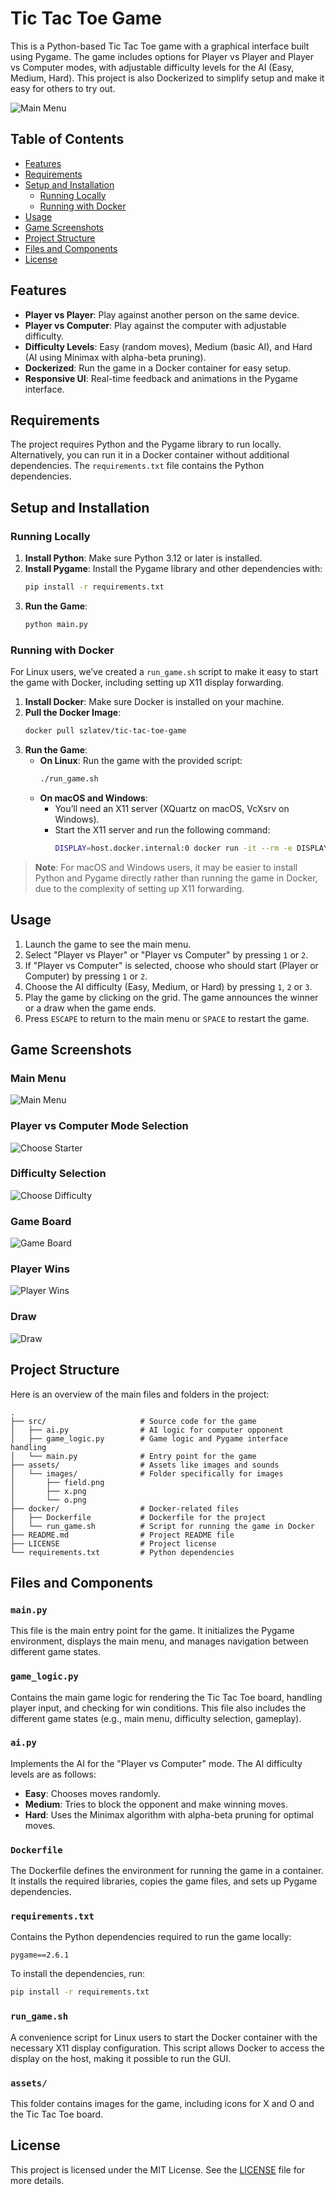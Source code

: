 
# Tic Tac Toe Game

This is a Python-based Tic Tac Toe game with a graphical interface built using Pygame. The game includes options for Player vs Player and Player vs Computer modes, with adjustable difficulty levels for the AI (Easy, Medium, Hard). This project is also Dockerized to simplify setup and make it easy for others to try out.

![Main Menu](./images/main_menu.png)

## Table of Contents
- [Features](#features)
- [Requirements](#requirements)
- [Setup and Installation](#setup-and-installation)
  - [Running Locally](#running-locally)
  - [Running with Docker](#running-with-docker)
- [Usage](#usage)
- [Game Screenshots](#game-screenshots)
- [Project Structure](#project-structure)
- [Files and Components](#files-and-components)
- [License](#license)

## Features

- **Player vs Player**: Play against another person on the same device.
- **Player vs Computer**: Play against the computer with adjustable difficulty.
- **Difficulty Levels**: Easy (random moves), Medium (basic AI), and Hard (AI using Minimax with alpha-beta pruning).
- **Dockerized**: Run the game in a Docker container for easy setup.
- **Responsive UI**: Real-time feedback and animations in the Pygame interface.

<a name="requirements"></a>
## Requirements

The project requires Python and the Pygame library to run locally. Alternatively, you can run it in a Docker container without additional dependencies. The `requirements.txt` file contains the Python dependencies.

## Setup and Installation

### Running Locally

1. **Install Python**: Make sure Python 3.12 or later is installed.
2. **Install Pygame**: Install the Pygame library and other dependencies with:
   ```bash
   pip install -r requirements.txt
   ```
3. **Run the Game**:
   ```bash
   python main.py
   ```

### Running with Docker

For Linux users, we’ve created a `run_game.sh` script to make it easy to start the game with Docker, including setting up X11 display forwarding.

1. **Install Docker**: Make sure Docker is installed on your machine.
2. **Pull the Docker Image**:
   ```bash
   docker pull szlatev/tic-tac-toe-game
   ```
3. **Run the Game**:
   - **On Linux**: Run the game with the provided script:
     ```bash
     ./run_game.sh
     ```
   - **On macOS and Windows**:
     - You’ll need an X11 server (XQuartz on macOS, VcXsrv on Windows).
     - Start the X11 server and run the following command:
       ```bash
       DISPLAY=host.docker.internal:0 docker run -it --rm -e DISPLAY=$DISPLAY -v /tmp/.X11-unix:/tmp/.X11-unix myusername/tic-tac-toe-game
       ```

> **Note**: For macOS and Windows users, it may be easier to install Python and Pygame directly rather than running the game in Docker, due to the complexity of setting up X11 forwarding.

## Usage

1. Launch the game to see the main menu.
2. Select "Player vs Player" or "Player vs Computer" by pressing `1` or `2`.
3. If "Player vs Computer" is selected, choose who should start (Player or Computer) by pressing `1` or `2`.
4. Choose the AI difficulty (Easy, Medium, or Hard) by pressing `1`, `2` or `3`.
5. Play the game by clicking on the grid. The game announces the winner or a draw when the game ends.
6. Press `ESCAPE` to return to the main menu or `SPACE` to restart the game.

## Game Screenshots

### Main Menu
![Main Menu](./images/main_menu.png)

### Player vs Computer Mode Selection
![Choose Starter](./images/choose_starter.png)

### Difficulty Selection
![Choose Difficulty](./images/difficulty_menu.png)

### Game Board
![Game Board](./images/game_board.png)

### Player Wins
![Player Wins](./images/player_wins.png)

### Draw
![Draw](./images/draw.png)

## Project Structure

Here is an overview of the main files and folders in the project:

```plaintext
.
├── src/                     # Source code for the game
│   ├── ai.py                # AI logic for computer opponent
│   ├── game_logic.py        # Game logic and Pygame interface handling
│   └── main.py              # Entry point for the game
├── assets/                  # Assets like images and sounds
│   └── images/              # Folder specifically for images
│       ├── field.png
│       ├── x.png
│       └── o.png
├── docker/                  # Docker-related files
│   ├── Dockerfile           # Dockerfile for the project
│   └── run_game.sh          # Script for running the game in Docker
├── README.md                # Project README file
├── LICENSE                  # Project license
└── requirements.txt         # Python dependencies
```

## Files and Components

### `main.py`

This file is the main entry point for the game. It initializes the Pygame environment, displays the main menu, and manages navigation between different game states.

### `game_logic.py`

Contains the main game logic for rendering the Tic Tac Toe board, handling player input, and checking for win conditions. This file also includes the different game states (e.g., main menu, difficulty selection, gameplay).

### `ai.py`

Implements the AI for the "Player vs Computer" mode. The AI difficulty levels are as follows:
- **Easy**: Chooses moves randomly.
- **Medium**: Tries to block the opponent and make winning moves.
- **Hard**: Uses the Minimax algorithm with alpha-beta pruning for optimal moves.

### `Dockerfile`

The Dockerfile defines the environment for running the game in a container. It installs the required libraries, copies the game files, and sets up Pygame dependencies.

### `requirements.txt`

Contains the Python dependencies required to run the game locally:
```
pygame==2.6.1
```

To install the dependencies, run:
```bash
pip install -r requirements.txt
```

### `run_game.sh`

A convenience script for Linux users to start the Docker container with the necessary X11 display configuration. This script allows Docker to access the display on the host, making it possible to run the GUI.

### `assets/`

This folder contains images for the game, including icons for X and O and the Tic Tac Toe board.

## License

This project is licensed under the MIT License. See the [LICENSE](./LICENSE) file for more details.
